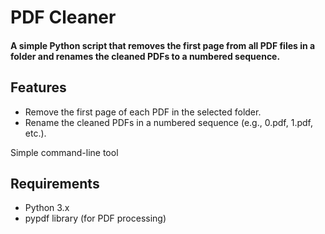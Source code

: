 # PDF Cleaner

#### A simple Python script that removes the first page from all PDF files in a folder and renames the cleaned PDFs to a numbered sequence.

## Features
- Remove the first page of each PDF in the selected folder.
- Rename the cleaned PDFs in a numbered sequence (e.g., 0.pdf, 1.pdf, etc.).


Simple command-line tool

## Requirements
- Python 3.x
- pypdf library (for PDF processing)

